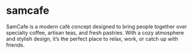 # samcafe
SamCafe is a modern café concept designed to bring people together over specialty coffee, artisan teas, and fresh pastries. With a cozy atmosphere and stylish design, it’s the perfect place to relax, work, or catch up with friends.
